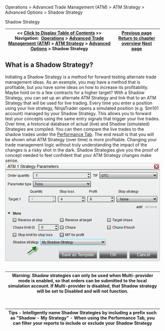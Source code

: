 ﻿
Operations > Advanced Trade Management (ATM) > ATM Strategy > Advanced Options > Shadow Strategy

Shadow Strategy

| << [Click to Display Table of Contents](shadow_strategy.md) >> **Navigation:**     [Operations](operations-1.md) > [Advanced Trade Management (ATM)](advanced_trade_management_atm-1.md) > [ATM Strategy](atm_strategy-1.md) > [Advanced Options](advanced_options-1.md) > Shadow Strategy | [Previous page](auto_reverse-1.md) [Return to chapter overview](advanced_options-1.md) [Next page](faq-1.md) |
| --- | --- |
## What is a Shadow Strategy?
Initiating a Shadow Strategy is a method for forward testing alternate trade management ideas. As an example, you may have a method that is profitable, but you have some ideas on how to increase its profitability. Maybe hold on to a few contracts for a higher target? With a Shadow Strategy, you can set up an alternate ATM Strategy and link that to an ATM Strategy that will be used for live trading. Every time you enter a position using your live strategy, NinjaTrader opens a simulated position (e.g. Sim101 account) managed by your Shadow Strategy. This allows you to forward test your concepts using the same entry signals that trigger your live trades. Over time, a historical database of actual (live) and Shadow (simulated) Strategies are compiled. You can then compare the live trades to the shadow trades under the [Performance Tab](trade_performance-1.md). The end result is that you will be shown what ATM Strategy (over time) is more profitable. Changing your trade management logic without truly understanding the impact of the changes is a risky shot in the dark. Shadow Strategies give you the proof of concept needed to feel confident that your ATM Strategy changes make sense.
 
![ATM_1](atm_1.png)
 

| Warning: Shadow strategies can only be used when Multi-provider mode is enabled, so that orders can be submitted to the local simulation account. If Multi-provider is disabled, that Shadow strategy will be set to Disabled and will not function. |
| --- |
 

| Tips - Intelligently name Shadow Strategies by including a prefix such as "Shadow - My Strategy" - When using the Performance Tab, you can filter your reports to include or exclude your Shadow Strategy |
| --- |
